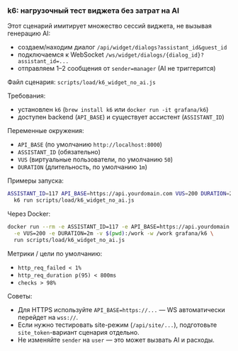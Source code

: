 ### k6: нагрузочный тест виджета без затрат на AI

Этот сценарий имитирует множество сессий виджета, не вызывая генерацию AI:
- создаем/находим диалог `/api/widget/dialogs?assistant_id&guest_id`
- подключаемся к WebSocket `/ws/widget/dialogs/{dialog_id}?assistant_id=...`
- отправляем 1–2 сообщения от `sender=manager` (AI не триггерится)

Файл сценария: `scripts/load/k6_widget_no_ai.js`

Требования:
- установлен `k6` (`brew install k6` или `docker run -it grafana/k6`)
- доступен backend (`API_BASE`) и существует ассистент (`ASSISTANT_ID`)

Переменные окружения:
- `API_BASE` (по умолчанию `http://localhost:8000`)
- `ASSISTANT_ID` (обязательно)
- `VUS` (виртуальные пользователи, по умолчанию `50`)
- `DURATION` (длительность, по умолчанию `1m`)

Примеры запуска:

```bash
ASSISTANT_ID=117 API_BASE=https://api.yourdomain.com VUS=200 DURATION=2m \
  k6 run scripts/load/k6_widget_no_ai.js
```

Через Docker:
```bash
docker run --rm -e ASSISTANT_ID=117 -e API_BASE=https://api.yourdomain.com \
  -e VUS=200 -e DURATION=2m -v $(pwd):/work -w /work grafana/k6 \
  run scripts/load/k6_widget_no_ai.js
```

Метрики / цели по умолчанию:
- `http_req_failed < 1%`
- `http_req_duration p(95) < 800ms`
- `checks > 98%`

Советы:
- Для HTTPS используйте `API_BASE=https://...` — WS автоматически перейдет на `wss://`.
- Если нужно тестировать site-режим (`/api/site/...`), подготовьте `site_token`-вариант сценария отдельно.
- Не изменяйте `sender` на `user` — это может вызвать AI и расходы.


